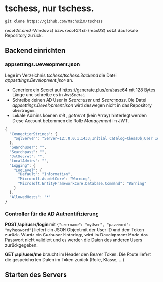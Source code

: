 # tschess, nur tschess.

```
git clone https://github.com/Machsiim/tschess
```

*resetGit.cmd* (Windows) bzw. *resetGit.sh* (macOS) setzt das lokale Repository zurück.

## Backend einrichten

### appsettings.Development.json

Lege im Verzeichnis *tschess/tschess.Backend* die Datei *appsettings.Development.json* an.

- Generiere ein Secret auf https://generate.plus/en/base64 mit 128 Bytes Länge und schreibe es in *JwtSecret*.
- Schreibe deinen AD User in *Searchuser* und *Searchpass*. Die Datei *appsettings.Development.json*
  wird deswegen nicht in das Repository übertragen.
- Lokale Admins können *mit , getrennt* (kein Array) hinterlegt werden. Diese Account bekommen die
  Rolle *Management* im JWT.

```javascript
{
  "ConnectionStrings": {
    "SqlServer": "Server=127.0.0.1,1433;Initial Catalog=ChessDb;User Id=sa;Password=SqlServer2019"
  },
  "Searchuser": "",
  "Searchpass": "",
  "JwtSecret": "",
  "LocalAdmins": "",
  "Logging": {
    "LogLevel": {
      "Default": "Information",
      "Microsoft.AspNetCore": "Warning",
      "Microsoft.EntityFrameworkCore.Database.Command": "Warning"
    }
  },
  "AllowedHosts": "*"
}
```

### Controller für die AD Authentifizierung

**POST /api/user/login** mit `{"username": "myUser", "password": "myPassword"}` liefert ein JSON
Object mit der User ID und dem Token zurück. Wurde ein Suchuser hinterlegt, wird im Development
Mode das Passwort nicht validiert und es werden die Daten des anderen Users zurückgegeben.

**GET /api/user/me** braucht im Header den Bearer Token. Die Route liefert die gespeicherten
Daten im Token zurück (Rolle, Klasse, ...)

## Starten des Servers

